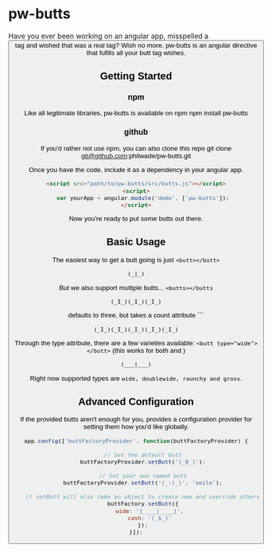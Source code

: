 # pw-butts
Have you ever been working on an angular app, misspelled a <button> tag and wished that <butt> was a real tag? Wish no more. pw-butts is an angular directive that fufills all your butt tag wishes.

## Getting Started

### npm

Like all legitimate libraries, pw-butts is available on npm
    npm install pw-butts

### github

If you'd rather not use npm, you can also clone this repo
    git clone git@github.com:philwade/pw-butts.git

Once you have the code, include it as a dependency in your angular app.

```html
<script src="path/to/pw-butts/src/butts.js"></script>
<script>
	var yourApp = angular.module('demo', ['pw-butts']);
</script>
```
Now you're ready to put some butts out there.

## Basic Usage

The easiest way to get a butt going is just ```<butt></butt>```

```(_|_)```

But we also support multiple butts... ```<butts></butts```

```(_I_)(_I_)(_I_)```

<butts> defaults to three, but takes a count attribute ```<butts count="5"></butts>

```(_I_)(_I_)(_I_)(_I_)(_I_)```

Through the type attribute, there are a few varieties available: ```<butt type="wide"></butt>``` (this works for both <butt> and <butts>)

```(___|___)```

Right now supported types are ```wide, doublewide, raunchy and gross```.

## Advanced Configuration

If the provided butts aren't enough for you, <butt> provides a configuration provider for setting them how you'd like globally.

```javascript
app.config(['buttFactoryProvider', function(buttFactoryProvider) {

	// Set the default butt
	buttFactoryProvider.setButt('(_0_)');

	// Set your own named butt
	buttFactoryProvider.setButt('(_:)_)', 'smile');

	// setButt will also take an object to create new and override others
	buttFactory.setButt({
		wide: '[____|____]',
		cash: '(_$_)'
	});
}]);
```

